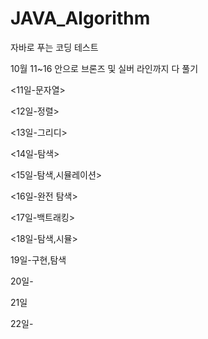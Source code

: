 # JAVA_Algorithm

자바로 푸는 코딩 테스트

10월 11~16 안으로 브론즈 및 실버 라인까지 다 풀기

<11일-문자열>

<12일-정렬>

<13일-그리디>

<14일-탐색>

<15일-탐색,시뮬레이션>

<16일-완전 탐색>

<17일-백트래킹>

<18일-탐색,시뮬>

19일-구현,탐색

20일-

21일

22일-

